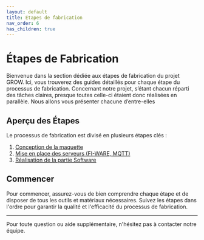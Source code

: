 ```yaml
---
layout: default
title: Etapes de fabrication
nav_order: 6
has_children: true
---
```


# Étapes de Fabrication

Bienvenue dans la section dédiée aux étapes de fabrication du projet GROW. Ici, vous trouverez des guides détaillés pour chaque étape du processus de fabrication.
Concernant notre projet, s’étant chacun réparti des tâches claires, presque toutes celle-ci étaient donc réalisées en parallèle. Nous allons vous présenter chacune d’entre-elles 


## Aperçu des Étapes

Le processus de fabrication est divisé en plusieurs étapes clés :

1. [Conception de la maquette ](etape_1.md)
2. [Mise en place des serveurs (FI-WARE, MQTT)](etape_2.md)
3. [Réalisation de la partie Software](etape_3.md)

## Commencer

Pour commencer, assurez-vous de bien comprendre chaque étape et de disposer de tous les outils et matériaux nécessaires. Suivez les étapes dans l'ordre pour garantir la qualité et l'efficacité du processus de fabrication.

---

Pour toute question ou aide supplémentaire, n'hésitez pas à contacter notre équipe.
